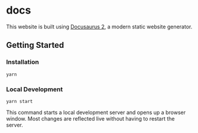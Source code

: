 # docs

This website is built using [Docusaurus 2](https://docusaurus.io/), a modern static website generator.

## Getting Started

### Installation

```
yarn
```

### Local Development

```
yarn start
```

This command starts a local development server and opens up a browser window. Most changes are reflected live without having to restart the server.
